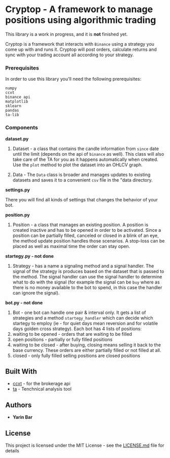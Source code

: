 
# Cryptop - A framework to manage positions using algorithmic trading

This library is a work in progress, and it is **not** finished yet.

Cryptop is a framework that interacts with `Binance` using a strategy you come up with and runs it. Cryptop will post orders, calculate returns and sync with your trading account all according to your strategy.

### Prerequisites

In order to use this library you'll need the following prerequisites:

```
numpy
ccxt
binance api
matplotlib
sklearn 
pandas
ta-lib
```


### Components

**dataset.py**

1. Dataset - a class that contains the candle information from `since` date until the limit (depends on the api of `binance` as well). This class will also take care of the TA for you as it happens automatically when created. Use the `plot` method to plot the dataset into an OHLCV graph.

2. Data - The `Data` class is broader and manages updates to existing datasets and saves it to a convenient `csv` file in the "data directory.


**settings.py**

There you will find all kinds of settings that changes the behavior of your bot.


**position.py**

1. Position - a class that manages an existing position. A position is created inactive and has to be opened in order to be activated. Since a position can be partially filled, canceled or closed in a blink of an eye, the method update position handles those scenarios. A stop-loss can be placed as well as maximal time the order can stay open. 


**startegy.py - not done**

1. Strategy - has a name a signaling method and a signal handler. The signal of the strategy is produces based on the dataset that is passed to the method. The signal handler can use the signal handler to determine what to do with the signal (for example the signal can be `buy` where as there is no money available to the bot to spend, in this case the handler can ignore the signal).


**bot.py - not done**

1. Bot - one bot can handle one pair & interval only. It gets a list of strategies and a method `startegy_handler` which can decide which startegy to employ (ie - for quiet days mean reversion and for volatile days golden cross strategy). Each bot has 4 lists of positions:
  1. waiting to be opened - orders that are waiting to be filled
  2. open positions - partially or fully filled positions
  3. waiting to be closed - after buying, closing means selling it back to the base currency. These orders are either partially filled or not filled at all.
  4. closed - only fully filled selling positions are closed positions


## Built With

* [ccxt](https://github.com/ccxt/ccxt) - for the brokerage api
* [ta](https://github.com/bukosabino/ta) - Tenchnical analysis tool


## Authors

* **Yarin Bar**


## License

This project is licensed under the MIT License - see the [LICENSE.md](LICENSE.md) file for details

